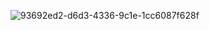 

![93692ed2-d6d3-4336-9c1e-1cc6087f628f](https://github.com/user-attachments/assets/35438ae3-e192-4ec9-bec5-af16bfb11d08)
